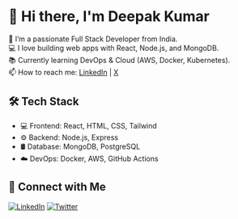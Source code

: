 # 👋 Hi there, I'm Deepak Kumar

🌱 I’m a passionate Full Stack Developer from India.  
💻 I love building web apps with React, Node.js, and MongoDB.  
📚 Currently learning DevOps & Cloud (AWS, Docker, Kubernetes).  
📫 How to reach me: [LinkedIn](https://linkedin.com/in/deepak-kr19) | [X](https://x.com/deepakkumar1333)

## 🛠️ Tech Stack
- 💻 Frontend: React, HTML, CSS, Tailwind
- ⚙️ Backend: Node.js, Express
- 🛢️ Database: MongoDB, PostgreSQL
- ☁️ DevOps: Docker, AWS, GitHub Actions

<!-- ## 📈 GitHub Stats -->
<!-- ![Your GitHub Stats](https://github-readme-stats.vercel.app/api?username=deepak-kr19&show_icons=true&theme=radical) -->

## 🔗 Connect with Me
[![LinkedIn](https://img.shields.io/badge/LinkedIn-blue?logo=linkedin&logoColor=white)](https://linkedin.com/in/deepak-kr19)
[![Twitter](https://img.shields.io/badge/Twitter-black?logo=twitter&logoColor=white)](https://x.com/deepakkumar1333)

